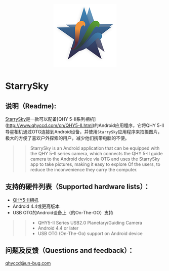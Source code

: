 <div align=center><img src="https://github.com/Baigeyun/camera_qhyccd/raw/master/StarrySkyAndroid/StarrySkyAndroid/app/src/main/res/drawable/logo.png"/></div>

StarrySky
=

说明（Readme):<br>
-
[StarrySky](https://play.google.com/store/apps/details?id=com.starrysky"GooglePlay下载地址")是一款可以配备[QHY 5-II系列相机](http://www.qhyccd.com/cn/QHY5-II.html)的Android应用程序，它将QHY 5-II导星相机通过OTG连接到Android设备，并使用`StarrySky`应用程序来拍摄图片，极大的方便了喜欢户外探索的用户，减少他们携带电脑的不便。
>>StarrySky is an Android application that can be equipped with the QHY 5-II series camera, which connects the QHY 5-II guide camera to the Android device via OTG and uses the StarrySky app to take pictures, making it easy to explore Of the users, to reduce the inconvenience they carry the computer.

支持的硬件列表（Supported hardware lists）：
-

* [QHY5-II相机](http://www.qhyccd.com/cn/QHY5-II.html)
* Android 4.4或更高版本
* USB OTG的Android设备上（的On-The-GO）支持
>>* QHY5-II Series USB2.0 Planetary/Guiding Camera
>>* Android 4.4 or later
>>* USB OTG (On-The-Go) support on Android device



问题及反馈（Questions and feedback）：
-
   qhyccd@un-bug.com
   

